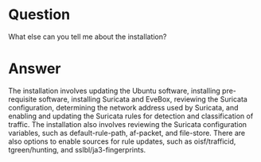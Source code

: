 # Question
What else can you tell me about the installation?

# Answer
 The installation involves updating the Ubuntu software, installing pre-requisite software, installing Suricata and EveBox, reviewing the Suricata configuration, determining the network address used by Suricata, and enabling and updating the Suricata rules for detection and classification of traffic. The installation also involves reviewing the Suricata configuration variables, such as default-rule-path, af-packet, and file-store. There are also options to enable sources for rule updates, such as oisf/trafficid, tgreen/hunting, and sslbl/ja3-fingerprints. 
